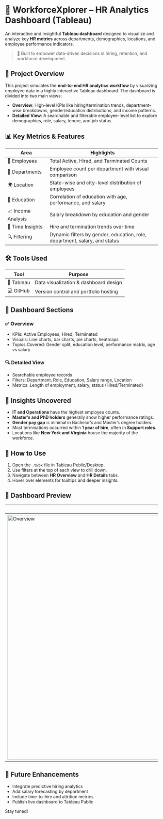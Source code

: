 # 👥 WorkforceXplorer – HR Analytics Dashboard (Tableau)

An interactive and insightful **Tableau dashboard** designed to visualize and analyze key **HR metrics** across departments, demographics, locations, and employee performance indicators.

> 💼 Built to empower data-driven decisions in hiring, retention, and workforce development.

## 📌 Project Overview

This project simulates the **end-to-end HR analytics workflow** by visualizing employee data in a highly interactive Tableau dashboard. The dashboard is divided into two main views:

- **Overview**: High-level KPIs like hiring/termination trends, department-wise breakdowns, gender/education distributions, and income patterns.
- **Detailed View**: A searchable and filterable employee-level list to explore demographics, role, salary, tenure, and job status.

## 📊 Key Metrics & Features

| Area               | Highlights                                                                 |
|--------------------|----------------------------------------------------------------------------|
| 👤 Employees       | Total Active, Hired, and Terminated Counts                                 |
| 🏢 Departments      | Employee count per department with visual comparison                      |
| 🌍 Location         | State-wise and city-level distribution of employees                        |
| 🧠 Education        | Correlation of education with age, performance, and salary                 |
| 📈 Income Analysis  | Salary breakdown by education and gender                                   |
| 📅 Time Insights    | Hire and termination trends over time                                      |
| 🔍 Filtering        | Dynamic filters by gender, education, role, department, salary, and status |

## 🛠 Tools Used

| Tool       | Purpose                          |
|------------|----------------------------------|
| 🧩 Tableau  | Data visualization & dashboard design |
| 💻 GitHub   | Version control and portfolio hosting |

## 📌 Dashboard Sections

### ✅ Overview
- KPIs: Active Employees, Hired, Terminated
- Visuals: Line charts, bar charts, pie charts, heatmaps
- Topics Covered: Gender split, education level, performance matrix, age vs salary

### 🔍 Detailed View
- Searchable employee records
- Filters: Department, Role, Education, Salary range, Location
- Metrics: Length of employment, salary, status (Hired/Terminated)

## 🧠 Insights Uncovered

- **IT and Operations** have the highest employee counts.
- **Master’s and PhD holders** generally show higher performance ratings.
- **Gender pay gap** is minimal in Bachelor’s and Master’s degree holders.
- Most terminations occurred within **1 year of hire**, often in **Support roles**.
- Locations like **New York and Virginia** house the majority of the workforce.

## 📌 How to Use

1. Open the `.twbx` file in Tableau Public/Desktop.
2. Use filters at the top of each view to drill down.
3. Navigate between **HR Overview** and **HR Details** tabs.
4. Hover over elements for tooltips and deeper insights.

## 📸 Dashboard Preview

| Overview | Details View |
|----------|--------------|
| <img width="1407" height="807" alt="Overview" src="https://github.com/user-attachments/assets/690d0ea9-bcd7-44df-999f-7f5000dddb6c" /> | <img width="1408" height="811" alt="Details" src="https://github.com/user-attachments/assets/0c4cc741-b1ae-4142-9260-03cf3b8cd6de" /> |

## 🚀 Future Enhancements

- Integrate predictive hiring analytics
- Add salary forecasting by department
- Include time-to-hire and attrition metrics
- Publish live dashboard to Tableau Public

Stay tuned!


